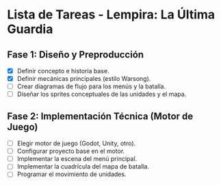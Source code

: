 # Lista de Tareas - Lempira: La Última Guardia

## Fase 1: Diseño y Preproducción
- [X] Definir concepto e historia base.
- [X] Definir mecánicas principales (estilo Warsong).
- [ ] Crear diagramas de flujo para los menús y la batalla.
- [ ] Diseñar los sprites conceptuales de las unidades y el mapa.

## Fase 2: Implementación Técnica (Motor de Juego)
- [ ] Elegir motor de juego (Godot, Unity, otro).
- [ ] Configurar proyecto base en el motor.
- [ ] Implementar la escena del menú principal.
- [ ] Implementar la cuadrícula del mapa de batalla.
- [ ] Programar el movimiento de unidades.
